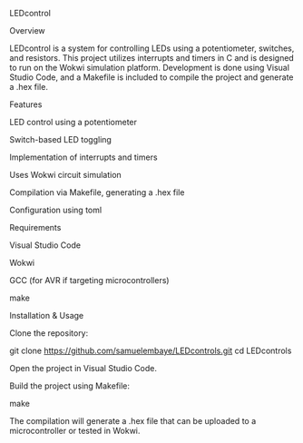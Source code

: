 LEDcontrol

Overview

LEDcontrol is a system for controlling LEDs using a potentiometer, switches, and resistors. This project utilizes interrupts and timers in C and is designed to run on the Wokwi simulation platform. Development is done using Visual Studio Code, and a Makefile is included to compile the project and generate a .hex file.

Features

LED control using a potentiometer

Switch-based LED toggling

Implementation of interrupts and timers

Uses Wokwi circuit simulation

Compilation via Makefile, generating a .hex file

Configuration using toml

Requirements

Visual Studio Code

Wokwi

GCC (for AVR if targeting microcontrollers)

make

Installation & Usage

Clone the repository:

git clone https://github.com/samuelembaye/LEDcontrols.git
cd LEDcontrols

Open the project in Visual Studio Code.

Build the project using Makefile:

make

The compilation will generate a .hex file that can be uploaded to a microcontroller or tested in Wokwi.



